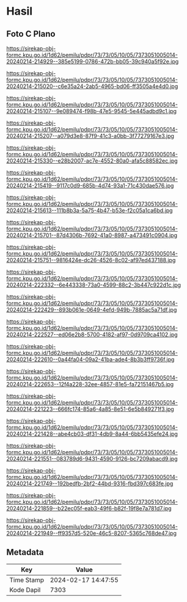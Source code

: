 # Hasil

## Foto C Plano

https://sirekap-obj-formc.kpu.go.id/1d62/pemilu/pdpr/73/73/05/10/05/7373051005014-20240214-214929--385e5199-0786-472b-bb05-39c940a5f92e.jpg

https://sirekap-obj-formc.kpu.go.id/1d62/pemilu/pdpr/73/73/05/10/05/7373051005014-20240214-215020--c6e35a24-2ab5-4965-bd06-ff3505a4e4d0.jpg

https://sirekap-obj-formc.kpu.go.id/1d62/pemilu/pdpr/73/73/05/10/05/7373051005014-20240214-215107--9e089474-f98b-47e5-9545-5e445adbd9c1.jpg

https://sirekap-obj-formc.kpu.go.id/1d62/pemilu/pdpr/73/73/05/10/05/7373051005014-20240214-215207--a079d3e8-87f9-41c3-a0bb-3f77279167e3.jpg

https://sirekap-obj-formc.kpu.go.id/1d62/pemilu/pdpr/73/73/05/10/05/7373051005014-20240214-215330--e28b2007-ac7e-4552-80a0-afa5c88582ec.jpg

https://sirekap-obj-formc.kpu.go.id/1d62/pemilu/pdpr/73/73/05/10/05/7373051005014-20240214-215419--9117c0d9-685b-4d74-93a1-71c430dae576.jpg

https://sirekap-obj-formc.kpu.go.id/1d62/pemilu/pdpr/73/73/05/10/05/7373051005014-20240214-215613--111b8b3a-5a75-4b47-b53e-f2c05a1ca6bd.jpg

https://sirekap-obj-formc.kpu.go.id/1d62/pemilu/pdpr/73/73/05/10/05/7373051005014-20240214-215701--87d4306b-7692-41a0-8987-a473491c0904.jpg

https://sirekap-obj-formc.kpu.go.id/1d62/pemilu/pdpr/73/73/05/10/05/7373051005014-20240214-215751--9816424e-dc26-4526-8c02-af97ed437188.jpg

https://sirekap-obj-formc.kpu.go.id/1d62/pemilu/pdpr/73/73/05/10/05/7373051005014-20240214-222332--6e443338-73a0-4599-88c2-3b447c922d1c.jpg

https://sirekap-obj-formc.kpu.go.id/1d62/pemilu/pdpr/73/73/05/10/05/7373051005014-20240214-222429--893b061e-0649-4efd-949b-7885ac5a71df.jpg

https://sirekap-obj-formc.kpu.go.id/1d62/pemilu/pdpr/73/73/05/10/05/7373051005014-20240214-222527--ed06e2b8-5700-4182-af97-0d9709ca4102.jpg

https://sirekap-obj-formc.kpu.go.id/1d62/pemilu/pdpr/73/73/05/10/05/7373051005014-20240214-222610--0a44fa04-09a2-41ba-ade4-8b3b3ff9736f.jpg

https://sirekap-obj-formc.kpu.go.id/1d62/pemilu/pdpr/73/73/05/10/05/7373051005014-20240214-222653--12f4a228-32ee-4857-81e5-fa72151467b5.jpg

https://sirekap-obj-formc.kpu.go.id/1d62/pemilu/pdpr/73/73/05/10/05/7373051005014-20240214-221223--666fc174-85a6-4a85-8e51-6e5b849271f3.jpg

https://sirekap-obj-formc.kpu.go.id/1d62/pemilu/pdpr/73/73/05/10/05/7373051005014-20240214-221428--abe4cb03-df31-4db9-8a44-6bb5435efe24.jpg

https://sirekap-obj-formc.kpu.go.id/1d62/pemilu/pdpr/73/73/05/10/05/7373051005014-20240214-221551--083789d6-9431-4590-9126-bc7209abacd9.jpg

https://sirekap-obj-formc.kpu.go.id/1d62/pemilu/pdpr/73/73/05/10/05/7373051005014-20240214-221749--192bedfb-2bf2-44bd-9316-fbd397c683fe.jpg

https://sirekap-obj-formc.kpu.go.id/1d62/pemilu/pdpr/73/73/05/10/05/7373051005014-20240214-221859--b22ec05f-eab3-49f6-b82f-19f8e7a781d7.jpg

https://sirekap-obj-formc.kpu.go.id/1d62/pemilu/pdpr/73/73/05/10/05/7373051005014-20240214-221949--ff9357d5-520e-46c5-8207-5365c768de47.jpg


## Metadata

| Key        | Value               |
| ---------- | ------------------- |
| Time Stamp | 2024-02-17 14:47:55 |
| Kode Dapil | 7303                |



